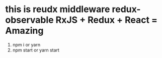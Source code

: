# this is reudx middleware redux-observable RxJS + Redux + React = Amazing

1. npm i or yarn
2. npm start or yarn start